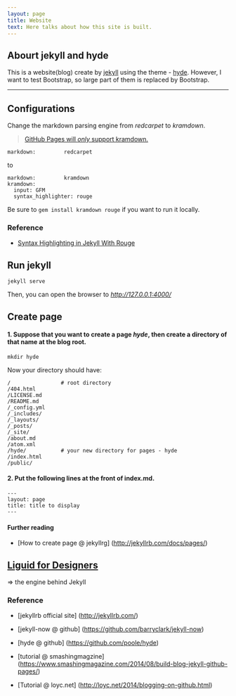 ```yaml
---
layout: page
title: Website
text: Here talks about how this site is built.
---
```



## Abourt jekyll and hyde


This is a website(blog) create by [jekyll](https://github.com/barryclark/jekyll-now) using the theme - [hyde](https://github.com/poole/hyde). However, I want to test Bootstrap, so large part of them is replaced by Bootstrap.



---

## Configurations

Change the markdown parsing engine from _redcarpet_ to _kramdown_.

> [GitHub Pages will _only_ support kramdown.](https://github.com/blog/2100-github-pages-now-faster-and-simpler-with-jekyll-3-0)

~~~
markdown:         redcarpet
~~~

to

~~~
markdown:         kramdown
kramdown:
  input: GFM
  syntax_highlighter: rouge
~~~

Be sure to `gem install kramdown rouge` if you want to run it locally.

### Reference

* [Syntax Highlighting in Jekyll With Rouge](https://sacha.me/articles/jekyll-rouge/)



## Run jekyll

```
jekyll serve
```

Then, you can open the browser to _http://127.0.0.1:4000/_

## Create page

#### 1. Suppose that you want to create a page *hyde*, then create a directory of that name at the blog root.

```
mkdir hyde
```

Now your directory should have:

```
/                # root directory
/404.html
/LICENSE.md   
/README.md    
/_config.yml  
/_includes/   
/_layouts/    
/_posts/      
/_site/       
/about.md     
/atom.xml     
/hyde/           # your new directory for pages - hyde
/index.html   
/public/      
```

#### 2. Put the following lines at the front of index.md.

```
---
layout: page
title: title to display
---
```

#### Further reading

* [How to create page @ jekyllrg] (http://jekyllrb.com/docs/pages/)


## [Liguid for Designers](https://github.com/Shopify/liquid/wiki/Liquid-for-Designers)

=> the engine behind Jekyll

### Reference

* [jekyllrb official site] (http://jekyllrb.com/)

* [jekyll-now @ github] (https://github.com/barryclark/jekyll-now)

* [hyde @ github] (https://github.com/poole/hyde)

* [tutorial @ smashingmagzine] (https://www.smashingmagazine.com/2014/08/build-blog-jekyll-github-pages/)

* [Tutorial @ loyc.net] (http://loyc.net/2014/blogging-on-github.html)
